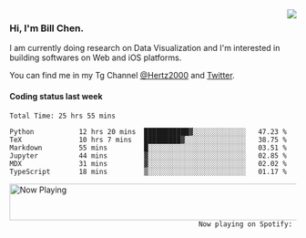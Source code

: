 <img  align="right" src="https://github-readme-stats.vercel.app/api?username=BillChen2k&show_icons=false&count_private=true&hide_title=true">

### Hi, I'm Bill Chen.

I am currently doing research on Data Visualization and I'm interested in building softwares on Web and iOS platforms.

You can find me in my Tg Channel [@Hertz2000](https://t.me/Hertz2000) and [Twitter](https://twitter.com/billchen2k).

#### Coding status last week

<!--START_SECTION:waka-->

```text
Total Time: 25 hrs 55 mins

Python           12 hrs 20 mins  ███████████▓░░░░░░░░░░░░░   47.23 %
TeX              10 hrs 7 mins   █████████▓░░░░░░░░░░░░░░░   38.75 %
Markdown         55 mins         █░░░░░░░░░░░░░░░░░░░░░░░░   03.51 %
Jupyter          44 mins         ▓░░░░░░░░░░░░░░░░░░░░░░░░   02.85 %
MDX              31 mins         ▓░░░░░░░░░░░░░░░░░░░░░░░░   02.02 %
TypeScript       18 mins         ▒░░░░░░░░░░░░░░░░░░░░░░░░   01.17 %
```

<!--END_SECTION:waka-->


<div>
<a href="https://spotify-now-playing.billchen2k.vercel.app/now-playing?open">
   <img align="right" src="https://spotify-now-playing.billchen2k.vercel.app/now-playing" width="540" height="64" alt="Now Playing">
</a>
</div>

<div>
<p align="right"><code>Now playing on Spotify: </code></p>
</div>

<!--
**BillChen2K/BillChen2K** is a ✨ _special_ ✨ repository because its `README.md` (this file) appears on your GitHub profile.

Here are some ideas to get you started:

- 🔭 I’m currently working on ...
- 🌱 I’m currently learning ...
- 👯 I’m looking to collaborate on ...
- 🤔 I’m looking for help with ...
- 💬 Ask me about ...
- 📫 How to reach me: ...
- 😄 Pronouns: ...
- ⚡ Fun fact: ...
-->
